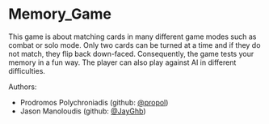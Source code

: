 # Memory_Game
This game is about matching cards in many different game modes such as combat or solo mode. Only two cards can be turned at a time and if they do not match, they flip back down-faced. Consequently, the game tests your memory in a fun way. The player can also play against AI in different difficulties.

Authors: 
  - Prodromos Polychroniadis (github: [@propol](https://github.com/propol "Prodromos Polychroniadis Github"))
  - Jason Manoloudis (github: [@JayGhb](https://github.com/JayGhb "Jason Manoloudis Github"))
